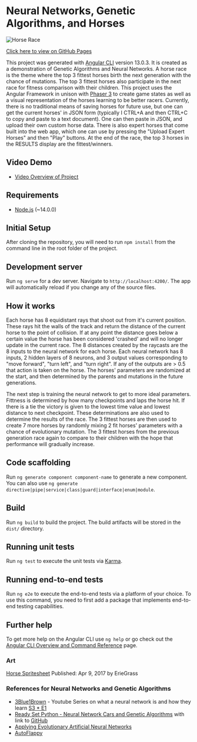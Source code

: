 # Neural Networks, Genetic Algorithms, and Horses

![Horse Race](https://media.giphy.com/media/WQdj0OFrMEl8TkzZZ6/giphy.gif)

[Click here to view on GitHub Pages](https://zackleaman.github.io/)

This project was generated with [Angular CLI](https://github.com/angular/angular-cli) version 13.0.3. It is created as a demonstration of Genetic Algorithms and Neural Networks. A horse race is the theme where the top 3 fittest horses birth the next generation with the chance of mutations. The top 3 fittest horses also participate in the next race for fitness comparison with their children. This project uses the Angular Framework in unison with [Phaser 3](https://phaser.io/) to create game states as well as a visual representation of the horses learning to be better racers. Currently, there is no traditional means of saving horses for future use, but one can get the current horses' in JSON form (typically I CTRL+A and then CTRL+C to copy and paste to a text document). One can then paste in JSON, and upload their own custom horse data. There is also expert horses that come built into the web app, which one can use by pressing the "Upload Expert Horses" and then "Play" buttons. At the end of the race, the top 3 horses in the RESULTS display are the fittest/winners.

## Video Demo

- [Video Overview of Project](https://youtu.be/RDkQ4zJIOIs)

## Requirements

- [Node.js](https://nodejs.org/en/) (~14.0.0)

## Initial Setup

After cloning the repository, you will need to run `npm install` from the command line in the root folder of the project.

## Development server

Run `ng serve` for a dev server. Navigate to `http://localhost:4200/`. The app will automatically reload if you change any of the source files.

## How it works

Each horse has 8 equidistant rays that shoot out from it's current position. These rays hit the walls of the track and return the distance of the current horse to the point of collision. If at any point the distance goes below a certain value the horse has been considered 'crashed' and will no longer update in the current race. The 8 distances created by the raycasts are the 8 inputs to the neural network for each horse. Each neural network has 8 inputs, 2 hidden layers of 8 neurons, and 3 output values corresponding to "move forward", "turn left", and "turn right". If any of the outputs are > 0.5 that action is taken on the horse. The horses' parameters are randomized at the start, and then determined by the parents and mutations in the future generations.

The next step is training the neural network to get to more ideal parameters. Fittness is determined by how many checkpoints and laps the horse hit. If there is a tie the victory is given to the lowest time value and lowest distance to next checkpoint. These determinations are also used to determine the results of the race. The 3 fittest horses are then used to create 7 more horses by randomly mixing 2 fit horses' parameters with a chance of evolutionary mutation. The 3 fittest horses from the previous generation race again to compare to their children with the hope that performance will gradually increase.

## Code scaffolding

Run `ng generate component component-name` to generate a new component. You can also use `ng generate directive|pipe|service|class|guard|interface|enum|module`.

## Build

Run `ng build` to build the project. The build artifacts will be stored in the `dist/` directory.

## Running unit tests

Run `ng test` to execute the unit tests via [Karma](https://karma-runner.github.io).

## Running end-to-end tests

Run `ng e2e` to execute the end-to-end tests via a platform of your choice. To use this command, you need to first add a package that implements end-to-end testing capabilities.

## Further help

To get more help on the Angular CLI use `ng help` or go check out the [Angular CLI Overview and Command Reference](https://angular.io/cli) page.

### Art

[Horse Spritesheet](https://www.deviantart.com/eriegrass/art/Horse-Spritesheet-673987667)
Published: Apr 9, 2017
by ErieGrass

### References for Neural Networks and Genetic Algorithms

- [3Blue1Brown](https://www.youtube.com/channel/UCYO_jab_esuFRV4b17AJtAw) - Youtube Series on what a neural network is and how they learn [S3 \* E1](https://www.youtube.com/watch?v=aircAruvnKk)
- [Ready Set Python - Neural Network Cars and Genetic Algorithms](https://www.youtube.com/watch?v=-sg-GgoFCP0) with link to [GitHub](https://github.com/ReadySetPython/Neural-Network-Cars)
- [Applying Evolutionary Artificial Neural Networks](https://github.com/ArztSamuel/Applying_EANNs)
- [AutoFlappy](https://github.com/johnBuffer/AutoFlappy)
